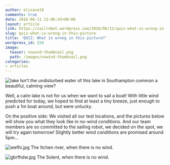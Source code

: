 ```yaml
---
author: elisavet8
comments: true
date: 2016-06-11 22:06:43+00:00
layout: article
link: https://sailrobot.wordpress.com/2016/06/12/quiz-what-is-wrong-in-this-picture/
slug: quiz-what-is-wrong-in-this-picture
title: 'QUIZ: What is wrong in this picture?'
wordpress_id: 224
image:
  teaser: nowind-thumbnail.png
  path: /images/nowind-thumbnail.png
categories:
- articles
---
```


![lake](https://sailrobot.files.wordpress.com/2016/06/lake.jpg) Isn't the undisturbed water of this lake in Southampton common a beautiful, calming view?

Well, a calm lake is not for us when we want to sail a boat! With little wind predicted for today, we hoped to find at least a tiny breeze, just enough to push a 1m boat around, but were unlucky.

On the positive side: We visited all our test locations, and the pictures below will show you what they look like in no-wind conditions. And our team members are so committed to the sailing robot, we decided on the spot, we will try again tomorrow! Slightly better wind conditions are promised around 5pm...

![wefhi.jpg](https://sailrobot.files.wordpress.com/2016/06/wefhi.jpg) The Itchen river, when there is no wind.

![gbrfhdw.jpg](https://sailrobot.files.wordpress.com/2016/06/gbrfhdw.jpg) The Solent, when there is no wind.
